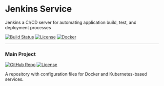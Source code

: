 # Jenkins Service
Jenkins a CI/CD server for automating application build, test, and deployment processes

[![Build Status](https://jenkins.ravcube.com/buildStatus/icon?job=PR%20Public/PR%20Jenkins%20Service&style=plastic)](https://jenkins.ravcube.com/job/PR%20Public/job/PR%20Jenkins%20Service/lastBuild/pipeline-overview/)
[![License](https://img.shields.io/github/license/KNOSERO/jenkins_service?style=plastic)](LICENSE)
[![Docker](https://img.shields.io/badge/Docker-Image-blue?logo=docker&style=plastic)](https://hub.docker.com/r/jenkins/jenkins)

-----

### Main Project
[![GitHub Repo](https://img.shields.io/badge/GitHub-Repo-blue?logo=github&style=plastic)](https://github.com/KNOSERO/docker_services)
[![License](https://img.shields.io/github/license/KNOSERO/docker_services?style=plastic)](https://github.com/KNOSERO/docker_services/blob/master/LICENSE)

A repository with configuration files for Docker and Kubernetes-based services.
